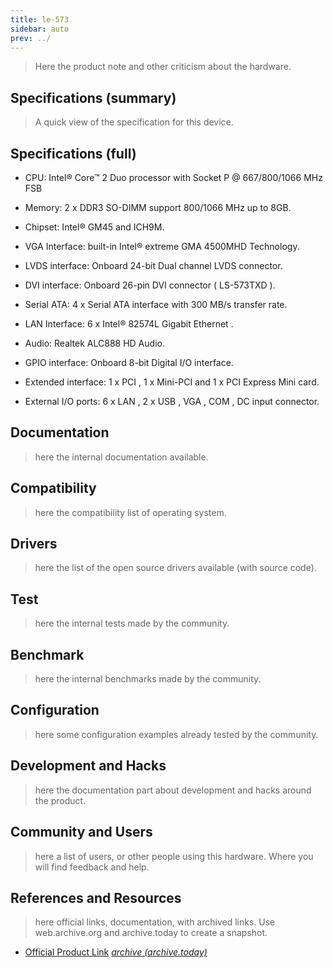 ```yaml
---
title: le-573
sidebar: auto
prev: ../
---
```


> Here the product note and other criticism about the hardware.

## Specifications (summary)

> A quick view of the specification for this device.

## Specifications (full)

 * CPU: Intel® Core™ 2 Duo processor with Socket P @ 667/800/1066 MHz FSB

 * Memory: 2 x DDR3 SO-DIMM support 800/1066 MHz up to 8GB. 

 * Chipset: Intel® GM45 and ICH9M.

 * VGA Interface: built-in Intel® extreme GMA 4500MHD Technology.
                
 * LVDS interface: Onboard 24-bit Dual channel LVDS connector.

 * DVI interface: Onboard 26-pin DVI connector ( LS-573TXD ).
 
 * Serial ATA: 4 x Serial ATA interface with 300 MB/s transfer rate.

 * LAN Interface: 6 x Intel® 82574L Gigabit Ethernet .

 * Audio: Realtek ALC888 HD Audio.
    
 * GPIO interface: Onboard 8-bit Digital I/O interface.

 * Extended interface: 1 x PCI , 1 x Mini-PCI and 1 x PCI Express Mini card.

 * External I/O ports: 6 x LAN , 2 x USB , VGA , COM , DC input connector.
 
## Documentation

> here the internal documentation available.

## Compatibility

> here the compatibility list of operating system.

## Drivers

> here the list of the open source drivers available (with source
> code).

## Test

> here the internal tests made by the community.

## Benchmark

> here the internal benchmarks made by the community.

## Configuration

> here some configuration examples already tested by the community.

## Development and Hacks

> here the documentation part about development and hacks around the
> product.

## Community and Users

> here a list of users, or other people using this hardware. Where you
> will find feedback and help.

## References and Resources

> here official links, documentation, with archived links. Use
> web.archive.org and archive.today to create a snapshot.

 * [Official Product Link](http://www.commell.com.tw/Product/SBC/LS-573.HTM)
   [*archive (archive.today)*](https://archive.ph/Qkcfp)
